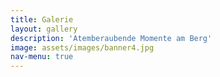 ```yaml
---
title: Galerie
layout: gallery
description: 'Atemberaubende Momente am Berg'
image: assets/images/banner4.jpg
nav-menu: true
---
```


